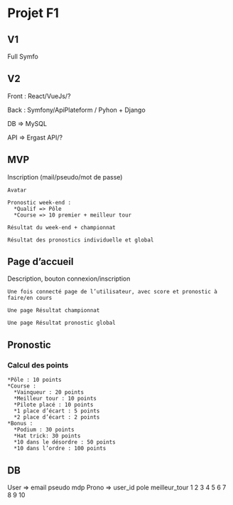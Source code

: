 # Projet F1

## V1

Full Symfo

## V2

Front : React/VueJs/?

Back : Symfony/ApiPlateform / Pyhon + Django

DB => MySQL

API => Ergast API/?

## MVP

Inscription (mail/pseudo/mot de passe)

    Avatar

    Pronostic week-end :
      *Qualif => Pôle
      *Course => 10 premier + meilleur tour

    Résultat du week-end + championnat

    Résultat des pronostics individuelle et global

## Page d’accueil

Description, bouton connexion/inscription

    Une fois connecté page de l’utilisateur, avec score et pronostic à faire/en cours

    Une page Résultat championnat

    Une page Résultat pronostic global

## Pronostic

### Calcul des points

    *Pôle : 10 points
    *Course :
      *Vainqueur : 20 points
      *Meilleur tour : 10 points
      *Pilote placé : 10 points
      *1 place d’écart : 5 points
      *2 place d’écart : 2 points
    *Bonus :
      *Podium : 30 points
      *Hat trick: 30 points
      *10 dans le désordre : 50 points
      *10 dans l’ordre : 100 points

## DB

User => email pseudo mdp
Prono => user_id pole meilleur_tour 1 2 3 4 5 6 7 8 9 10
